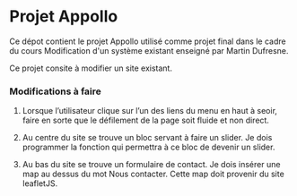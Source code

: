 
# Projet Appollo

Ce dépot contient le projet Appollo utilisé comme projet final dans le cadre du cours Modification d'un système existant enseigné par Martin Dufresne.

Ce projet consite à modifier un site existant. 

### Modifications à faire 

1. Lorsque l’utilisateur clique sur l’un des liens du menu en haut à seoir, faire en sorte que le défilement de la page soit fluide et non direct.

2. Au centre du site se trouve un bloc servant à faire un slider. Je dois programmer la fonction
qui permettra à ce bloc de devenir un slider.

3. Au bas du site se trouve un formulaire de contact. Je dois insérer une map au dessus du mot
Nous contacter. Cette map doit provenir du site leafletJS.